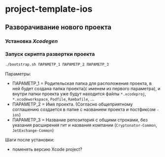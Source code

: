# project-template-ios

## Разворачивание нового проекта

### Установка *Xcodegen*

### Запуск скрипта развертки проекта

```sh
./bootstrap.sh ПАРАМЕТР_1 ПАРАМЕТР_2 ПАРАМЕТР_3
```

Параметры:


- ПАРАМЕТР_1 = Родительская папка для расположения проекта, в ней будет создана папка проекта(с именем из первого параметра), и внутри папки проекта уже будут находится файлы `*.xcodeproj`, `*.xcodeworkspace`, `Podfile`, `Rambafile`, ...
- ПАРАМЕТР_2 = Имя проекта. (Согласно общеприятному соглашению создается в папке с названием проекта и постфиксом `-ios`)
- ПАРАМЕТР_3 = Название репозитория с общими строками, без указания расширения гит и названия компании (`Cryptonator-Common`, `JetExchange-Common`)


Шаги после установки:

- поменять версию Xcode project?
